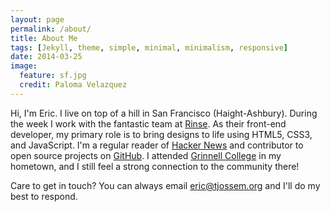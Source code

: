 ```yaml
---
layout: page
permalink: /about/
title: About Me
tags: [Jekyll, theme, simple, minimal, minimalism, responsive]
date: 2014-03-25
image:
  feature: sf.jpg
  credit: Paloma Velazquez
---
```


Hi, I'm Eric. I live on top of a hill in San Francisco (Haight-Ashbury). During the week I work with the fantastic team at [Rinse](https://www.rinse.com/). As their front-end developer, my primary role is to bring designs to life using HTML5, CSS3, and JavaScript. I'm a regular reader of [Hacker News](https://news.ycombinator.com/) and contributor to open source projects on [GitHub](https://github.com/etjossem). I attended [Grinnell College](https://www.grinnell.edu) in my hometown, and I still feel a strong connection to the community there!

Care to get in touch? You can always email [eric@tjossem.org](mailto:eric@tjossem.org) and I'll do my best to respond.
